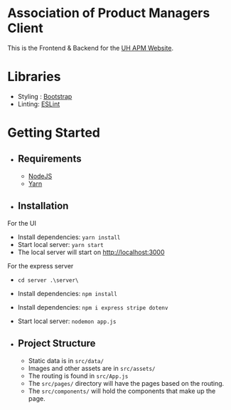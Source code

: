 ﻿# Association of Product Managers Client

This is the Frontend & Backend for the [UH APM Website](uhapm.org). 

# Libraries

- Styling : [Bootstrap](https://github.com/react-bootstrap/react-bootstrap)
- Linting: [ESLint](https://eslint.org/)

# Getting Started

- ## Requirements
  - [NodeJS](https://nodejs.org/en/)
  - [Yarn](https://yarnpkg.com/getting-started/install) 

- ## Installation
For the UI
  - Install dependencies: `yarn install`
  - Start local server: `yarn start`
  - The local server will start on [http://localhost:3000](http://localhost:3000)

For the express server
  - `cd server .\server\`
  - Install dependencies: `npm install`
  - Install dependencies: `npm i express stripe dotenv`
  - Start local server: `nodemon app.js`

- ## Project Structure
  - Static data is in `src/data/`
  - Images and other assets are in `src/assets/`
  - The routing is found in `src/App.js`
  - The `src/pages/` directory will have the pages based on the routing.
  - The `src/components/` will hold the components that make up the page.

